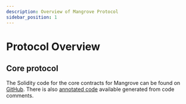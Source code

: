 ```yaml
---
description: Overview of Mangrove Protocol
sidebar_position: 1
---
```


# Protocol Overview

## Core protocol

The Solidity code for the core contracts for Mangrove can be found on [GitHub](https://github.com/mangrovedao/mangrove-core). There is also [annotated code](pathname:///MgvDoc.html) available generated from code comments.

